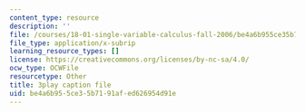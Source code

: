```yaml
---
content_type: resource
description: ''
file: /courses/18-01-single-variable-calculus-fall-2006/be4a6b955ce35b7191afed626954d91e_sRIDVAcoG5A.vtt
file_type: application/x-subrip
learning_resource_types: []
license: https://creativecommons.org/licenses/by-nc-sa/4.0/
ocw_type: OCWFile
resourcetype: Other
title: 3play caption file
uid: be4a6b95-5ce3-5b71-91af-ed626954d91e
---
```

